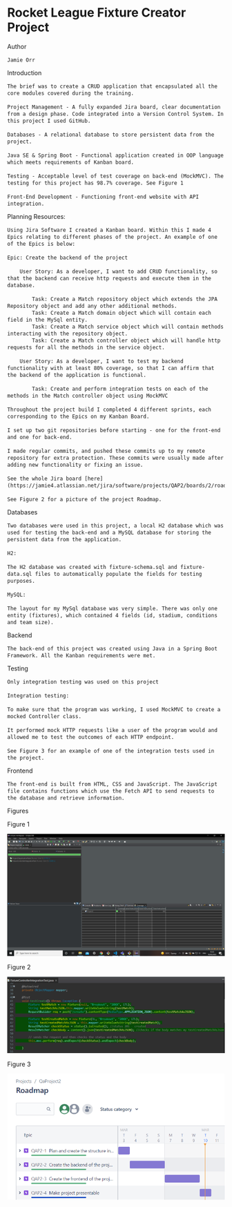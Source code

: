 # Rocket League Fixture Creator Project

Author

    Jamie Orr

Introduction

    The brief was to create a CRUD application that encapsulated all the core modules covered during the training.

    Project Management - A fully expanded Jira board, clear documentation from a design phase. Code integrated into a Version Control System. In this project I used GitHub.

    Databases - A relational database to store persistent data from the project.

    Java SE & Spring Boot - Functional application created in OOP language which meets requirements of Kanban board.

    Testing - Acceptable level of test coverage on back-end (MockMVC). The testing for this project has 98.7% coverage. See Figure 1

    Front-End Development - Functioning front-end website with API integration.

Planning Resources:

    Using Jira Software I created a Kanban board. Within this I made 4 Epics relating to different phases of the project. An example of one of the Epics is below: 

    Epic: Create the backend of the project

        User Story: As a developer, I want to add CRUD functionality, so that the backend can receive http requests and execute them in the database.
            
            Task: Create a Match repository object which extends the JPA Repository object and add any other additional methods.
            Task: Create a Match domain object which will contain each field in the MySql entity.
            Task: Create a Match service object which will contain methods interacting with the repository object.
            Task: Create a Match controller object which will handle http requests for all the methods in the service object.
        
        User Story: As a developer, I want to test my backend functionality with at least 80% coverage, so that I can affirm that the backend of the application is functional.

            Task: Create and perform integration tests on each of the methods in the Match controller object using MockMVC      

    Throughout the project build I completed 4 different sprints, each corresponding to the Epics on my Kanban Board.

    I set up two git repositories before starting - one for the front-end and one for back-end.

    I made regular commits, and pushed these commits up to my remote repository for extra protection. These commits were usually made after adding new functionality or fixing an issue.

    See the whole Jira board [here](https://jamie4.atlassian.net/jira/software/projects/QAP2/boards/2/roadmap)

    See Figure 2 for a picture of the project Roadmap.

Databases

    Two databases were used in this project, a local H2 database which was used for testing the back-end and a MySQL database for storing the persistent data from the application.

    H2:

    The H2 database was created with fixture-schema.sql and fixture-data.sql files to automatically populate the fields for testing purposes.

    MySQL:

    The layout for my MySql database was very simple. There was only one entity (fixtures), which contained 4 fields (id, stadium, conditions and team size).

Backend

    The back-end of this project was created using Java in a Spring Boot Framework. All the Kanban requirements were met.

Testing

    Only integration testing was used on this project

    Integration testing:

    To make sure that the program was working, I used MockMVC to create a mocked Controller class.

    It performed mock HTTP requests like a user of the program would and allowed me to test the outcomes of each HTTP endpoint.

    See Figure 3 for an example of one of the integration tests used in the project.

Frontend

    The front-end is built from HTML, CSS and JavaScript. The JavaScript file contains functions which use the Fetch API to send requests to the database and retrieve information.

Figures

Figure 1

![coverage photo](https://github.com/JozzaOzza/Project2-frontend/blob/feature-css/test%20coverage%20screenshot.png)

Figure 2

![coverage photo](https://github.com/JozzaOzza/Project2-frontend/blob/feature-css/test%20example%20screenshot.png)

Figure 3

![coverage photo](https://github.com/JozzaOzza/Project2-frontend/blob/feature-css/project%20roadmap%20screenshot.png)
